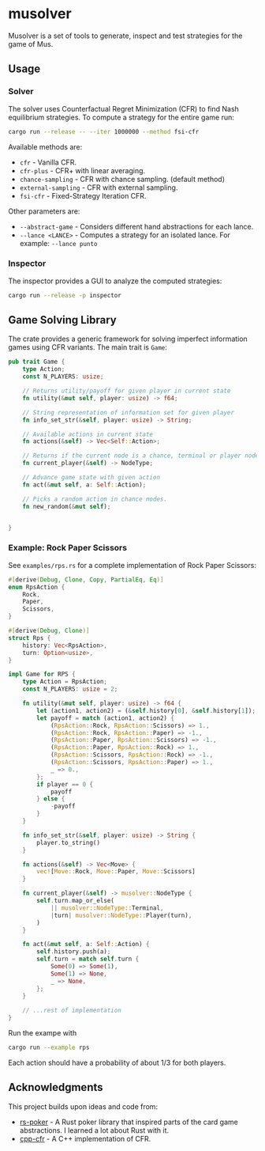 # musolver

Musolver is a set of tools to generate, inspect and test strategies for the game of Mus.

## Usage

### Solver

The solver uses Counterfactual Regret Minimization (CFR) to find Nash equilibrium strategies. To compute a strategy for the entire game run:

```bash
cargo run --release -- --iter 1000000 --method fsi-cfr
```

Available methods are:
- `cfr` - Vanilla CFR.
- `cfr-plus` - CFR+ with linear averaging.
- `chance-sampling` - CFR with chance sampling. (default method)
- `external-sampling` - CFR with external sampling.
- `fsi-cfr` - Fixed-Strategy Iteration CFR.

Other parameters are:
- `--abstract-game` - Considers  different hand abstractions for each lance.
- `--lance <LANCE>` - Computes a strategy for an isolated lance. For example: `--lance punto`

### Inspector 

The inspector provides a GUI to analyze the computed strategies:

```bash
cargo run --release -p inspector
```

## Game Solving Library

The crate provides a generic framework for solving imperfect information games using CFR variants. The main trait is `Game`:

```rust
pub trait Game {
    type Action;
    const N_PLAYERS: usize;

    // Returns utility/payoff for given player in current state
    fn utility(&mut self, player: usize) -> f64;

    // String representation of information set for given player
    fn info_set_str(&self, player: usize) -> String; 

    // Available actions in current state
    fn actions(&self) -> Vec<Self::Action>;

    // Returns if the current node is a chance, terminal or player node.
    fn current_player(&self) -> NodeType;

    // Advance game state with given action
    fn act(&mut self, a: Self::Action);

    // Picks a random action in chance nodes.
    fn new_random(&mut self);


}
```

### Example: Rock Paper Scissors

See `examples/rps.rs` for a complete implementation of Rock Paper Scissors:

```rust
#[derive(Debug, Clone, Copy, PartialEq, Eq)]
enum RpsAction {
    Rock,
    Paper,
    Scissors,
}

#[derive(Debug, Clone)]
struct Rps {
    history: Vec<RpsAction>,
    turn: Option<usize>,
}

impl Game for RPS {
    type Action = RpsAction;
    const N_PLAYERS: usize = 2;

    fn utility(&mut self, player: usize) -> f64 {
        let (action1, action2) = (&self.history[0], &self.history[1]);
        let payoff = match (action1, action2) {
            (RpsAction::Rock, RpsAction::Scissors) => 1.,
            (RpsAction::Rock, RpsAction::Paper) => -1.,
            (RpsAction::Paper, RpsAction::Scissors) => -1.,
            (RpsAction::Paper, RpsAction::Rock) => 1.,
            (RpsAction::Scissors, RpsAction::Rock) => -1.,
            (RpsAction::Scissors, RpsAction::Paper) => 1.,
            _ => 0.,
        };
        if player == 0 {
            payoff
        } else {
            -payoff
        }
    }

    fn info_set_str(&self, player: usize) -> String {
        player.to_string()
    }

    fn actions(&self) -> Vec<Move> {
        vec![Move::Rock, Move::Paper, Move::Scissors]
    }

    fn current_player(&self) -> musolver::NodeType {
        self.turn.map_or_else(
            || musolver::NodeType::Terminal,
            |turn| musolver::NodeType::Player(turn),
        )
    }

    fn act(&mut self, a: Self::Action) {
        self.history.push(a);
        self.turn = match self.turn {
            Some(0) => Some(1),
            Some(1) => None,
            _ => None,
        };
    }
    
    // ...rest of implementation
}
```

Run the exampe with

```bash
cargo run --example rps
```

Each action should have a probability of about 1/3 for both players.

## Acknowledgments

This project builds upon ideas and code from:

- [rs-poker](https://github.com/elliottneilclark/rs-poker) - A Rust poker library that inspired parts of the card game abstractions. I learned a lot about Rust with it.
- [cpp-cfr](https://github.com/bakanaouji/cpp-cfr) - A C++ implementation of CFR.
